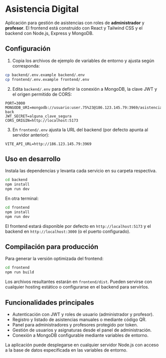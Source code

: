 # Asistencia Digital

Aplicación para gestión de asistencias con roles de **administrador** y **profesor**. El frontend está construido con React y Tailwind CSS y el backend con Node.js, Express y MongoDB.

## Configuración

1. Copia los archivos de ejemplo de variables de entorno y ajusta según corresponda:

```bash
cp backend/.env.example backend/.env
cp frontend/.env.example frontend/.env
```

2. Edita `backend/.env` para definir la conexión a MongoDB, la clave JWT y el origen permitido de CORS:

```
PORT=3000
MONGODB_URI=mongodb://usuario:user.75%23@186.123.145.79:3969/asistencia-back
JWT_SECRET=alguna_clave_segura
CORS_ORIGIN=http://localhost:5173
```

3. En `frontend/.env` ajusta la URL del backend (por defecto apunta al servidor anterior):

```
VITE_API_URL=http://186.123.145.79:3969
```

## Uso en desarrollo

Instala las dependencias y levanta cada servicio en su carpeta respectiva.

```bash
cd backend
npm install
npm run dev
```

En otra terminal:

```bash
cd frontend
npm install
npm run dev
```

El frontend estará disponible por defecto en `http://localhost:5173` y el backend en `http://localhost:3000` (o el puerto configurado).

## Compilación para producción

Para generar la versión optimizada del frontend:

```bash
cd frontend
npm run build
```

Los archivos resultantes estarán en `frontend/dist`. Pueden servirse con cualquier hosting estático o configurarse en el backend para servirlos.

## Funcionalidades principales

- Autenticación con JWT y roles de usuario (administrador y profesor).
- Registro y listado de asistencias manuales o mediante código QR.
- Panel para administradores y profesores protegido por token.
- Gestión de usuarios y asignaturas desde el panel de administración.
- Conexión a MongoDB configurable mediante variables de entorno.

La aplicación puede desplegarse en cualquier servidor Node.js con acceso a la base de datos especificada en las variables de entorno.
